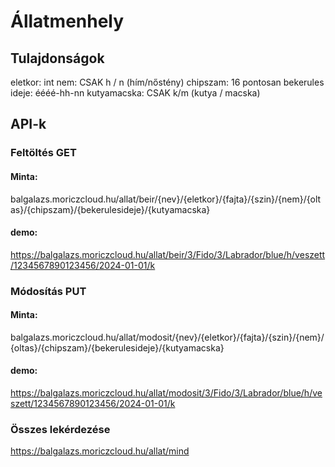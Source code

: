 # Állatmenhely

## Tulajdonságok

eletkor: int
nem: CSAK h / n (hím/nőstény)
chipszam: 16 pontosan
bekerules ideje: éééé-hh-nn
kutyamacska: CSAK k/m (kutya / macska)

## API-k

### Feltöltés GET
#### Minta:
  balgalazs.moriczcloud.hu/allat/beir/{nev}/{eletkor}/{fajta}/{szin}/{nem}/{oltas}/{chipszam}/{bekerulesideje}/{kutyamacska}
#### demo:
  https://balgalazs.moriczcloud.hu/allat/beir/3/Fido/3/Labrador/blue/h/veszett/1234567890123456/2024-01-01/k

### Módosítás PUT
#### Minta:
  balgalazs.moriczcloud.hu/allat/modosit/{nev}/{eletkor}/{fajta}/{szin}/{nem}/{oltas}/{chipszam}/{bekerulesideje}/{kutyamacska}
#### demo:
  https://balgalazs.moriczcloud.hu/allat/modosit/3/Fido/3/Labrador/blue/h/veszett/1234567890123456/2024-01-01/k

### Összes lekérdezése
https://balgalazs.moriczcloud.hu/allat/mind
